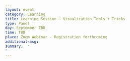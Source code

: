 ```yaml
---
layout: event
category: Learning
title: Learning Session – Visualization Tools + Tricks
type: Panel
day: September TBD
time: TBD
place: Zoom Webinar - Registration forthcoming
additional-msg:
summary:  "
"
---
```

